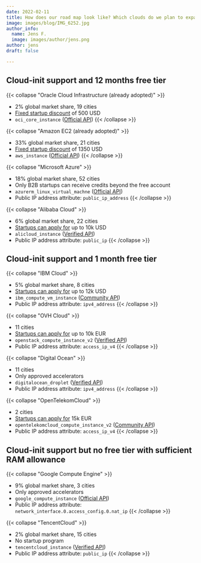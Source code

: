 ```yaml
---
date: 2022-02-11
title: How does our road map look like? Which clouds do we plan to expand to?
image: images/blog/IMG_6252.jpg
author_info:
  name: Jens F.
  image: images/author/jens.png
author: jens
draft: false

---
```

<!-- Solch eine Folie am Ende des Pitch Decks erzeugt Glaubwürdigkeit. Hier solltet ihr zeigen was ihr bis zum Status Quo alles erreicht und unternommen habt, um eure Idee zu validieren. Genauso interessant ist es auch zu wissen, was eure nächsten Schritte sind bzw. sein könnten. Solltet ihr bis dato schon Erfolge oder relevante Zahlen, wie Umsatz, Anzahl Kunden und/oder Nutzer, etc. generiert haben: platziert sie präsent auf dieser Folie. -->

## Cloud-init support and 12 months free tier

{{< collapse "Oracle Cloud Infrastructure (already adopted)" >}}

- 2% global market share, 19 cities
- [Fixed startup discount](https://www.oracle.com/de/startup/) of 500 USD
- `oci_core_instance` ([Official API](https://registry.terraform.io/providers/hashicorp/oci/latest/docs/resources/core_instance))
{{< /collapse >}}

{{< collapse "Amazon EC2 (already adopted)" >}}

- 33% global market share, 21 cities
- [Fixed startup discount](https://aws.amazon.com/de/activate/founders/) of 1350 USD
- `aws_instance` ([Official API](https://registry.terraform.io/providers/hashicorp/aws/latest/docs/resources/instance))
{{< /collapse >}}

{{< collapse "Microsoft Azure" >}}

- 18% global market share, 52 cities
- Only B2B startups can receive credits beyond the free account
- `azurerm_linux_virtual_machne` ([Official API](https://registry.terraform.io/providers/hashicorp/azurerm/latest/docs/resources/linux_virtual_machine))
- Public IP address attribute: `public_ip_address`
{{< /collapse >}}

{{< collapse "Alibaba Cloud" >}}

- 6% global market share, 22 cities
- [Startups can apply for](https://www.alibabacloud.com/de/startup/join-us) up to 10k USD
- `alicloud_instance` ([Verified API](https://registry.terraform.io/providers/aliyun/alicloud/latest/docs/resources/instance))
- Public IP address attribute: `public_ip`
{{< /collapse >}}

## Cloud-init support and 1 month free tier

{{< collapse "IBM Cloud" >}}

- 5% global market share, 8 cities
- [Startups can apply for](https://developer.ibm.com/startups/) up to 12k USD
- `ibm_compute_vm_instance` ([Community API](https://registry.terraform.io/providers/IBM-Cloud/ibm/latest/docs/resources/compute_vm_instance))
- Public IP address attribute: `ipv4_address`
{{< /collapse >}}

{{< collapse "OVH Cloud" >}}

- 11 cities
- [Startups can apply for](https://startup.ovhcloud.com/en/starters/) up to 10k EUR
- `openstack_compute_instance_v2` ([Verified API](https://registry.terraform.io/providers/terraform-provider-openstack/openstack/latest/docs/resources/compute_instance_v2))
- Public IP address attribute: `access_ip_v4`
{{< /collapse >}}

{{< collapse "Digital Ocean" >}}

- 11 cities
- Only approved accelerators
- `digitalocean_droplet` ([Verified API](https://registry.terraform.io/providers/digitalocean/digitalocean/latest/docs/resources/droplet))
- Public IP address attribute: `ipv4_address`
{{< /collapse >}}

{{< collapse "OpenTelekomCloud" >}}

- 2 cities
- [Startups can apply for](https://telekomhilft.telekom.de/t5/TechBoost/ct-p/techboost) 15k EUR
- `opentelekomcloud_compute_instance_v2` ([Community API](https://registry.terraform.io/providers/opentelekomcloud/opentelekomcloud/latest/docs/resources/compute_instance_v2))
- Public IP address attribute: `access_ip_v4`
{{< /collapse >}}

## Cloud-init support but no free tier with sufficient RAM allowance

{{< collapse "Google Compute Engine" >}}

- 9% global market share, 3 cities
- Only approved accelerators
- `google_compute_instance` ([Official API](https://registry.terraform.io/providers/hashicorp/google/latest/docs/resources/compute_instance))
- Public IP address attribute: `network_interface.0.access_config.0.nat_ip`
{{< /collapse >}}

{{< collapse "TencentCloud" >}}

- 2% global market share, 15 cities
- No startup program
- `tencentcloud_instance` ([Verified API](https://registry.terraform.io/providers/tencentcloudstack/tencentcloud/latest/docs/resources/instance))
- Public IP address attribute: `public_ip`
{{< /collapse >}}
